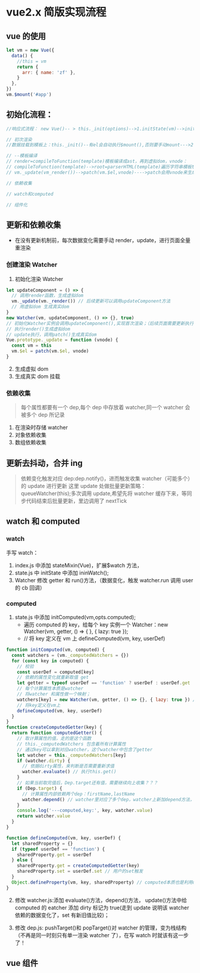 # vue2.x 简版实现流程

## vue 的使用

```js
let vm = new Vue({
  data() {
    //this = vm
    return {
      arr: { name: 'zf' },
    }
  },
})
vm.$mount('#app')
```

## 初始化流程：

```js
//响应式流程： new Vue()-- > this._init(options)-->1.initState(vm)-->initData(vm)-->observe(data)-->new Observer(data)--> observeArray(data),walk(data)/遍历data对象defineReactive(data,key,data[key])-->observe(value)会深层劫持,Object.defineProperty(data,key,handlers)属性劫持--(set中用户新赋值的数据也要observe(newVal)进行响应化处理)---->

// 初次渲染
//数据挂载到模板上：this._init()--有el会自动执行$mount(),否则要手动mount--->2.$mount(el)-->render=compileToFunction(template),mountComponent(vm,el)----->updateComponent()--->vm._update(vm_render()?)---->patch(vm.$el,vnode)---->patch会用vnode来生成真实dom，替换el原本的dom元素！

// --模板编译
// render=compileToFunction(template)模板编译成ast，再到虚拟dom，vnode：
// compileToFunction(template)-->root=parserHTML(template)遍历字符串模板template,正则匹配解析生成ast语法树(root)；---->code= generate(root)生成代码(遍历树，拼接成_c()_s()_v()的字符串)---->render=new Function(`with(this){return ${code}}`)字符串代码加上new和with变成render函数，render函数执行产生虚拟dom；
// vm._update(vm_render())-->patch(vm.$el,vnode)---->patch会用vnode来生成真实dom，替换el原本的dom元素！

// 依赖收集

// watch和computed

// 组件化
```

## 更新和依赖收集

- 在没有更新机制前，每次数据变化需要手动 render，update，进行页面全量重渲染

### 创建渲染 Watcher

1. 初始化渲染 Watcher

```js
let updateComponent = () => {
  // 调用render函数，生成虚拟dom
  vm._update(vm._render()) // 后续更新可以调用updateComponent方法
  // 用虚拟dom 生成真实dom
}
new Watcher(vm, updateComponent, () => {}, true)
// 初始化Watcher实例会调用updateComponent(),实现首次渲染；（后续页面需要更新执行updateComponent即可）
// 执行render()生成虚拟dom
// update执行，调用patch()生成真实dom
Vue.prototype._update = function (vnode) {
  const vm = this
  vm.$el = patch(vm.$el, vnode)
}
```

2. 生成虚拟 dom
3. 生成真实 dom 挂载

### 依赖收集

> 每个属性都要有一个 dep,每个 dep 中存放着 watcher,同一个 watcher 会被多个 dep 所记录

1. 在渲染时存储 watcher
2. 对象依赖收集
3. 数组依赖收集

## 更新去抖动，合并 ing

> 依赖变化触发对应 dep:dep.notify()，进而触发收集 watcher（可能多个）的 update 进行更新
> 这里 update 处做批量更新策略：queueWatcher(this);多次调用 update,希望先将 watcher 缓存下来，等同步代码结束后批量更新，里边调用了 nextTick

## watch 和 computed

### watch

手写 watch：

1. index.js 中添加 stateMixin(Vue)，扩展$watch 方法，
2. state.js 中 initState 中添加 ininWatch();
3. Watcher 修改 getter 和 run()方法，（数据变化，触发 watcher.run 调用 user 的 cb 回调）

### computed

1. state.js 中添加 initComputed(vm,opts.computed);
   - 遍历 computed 的 key，给每个 key 实例一个 Watcher：new Watcher(vm, getter, () => { }, { lazy: true });
   - // 将 key 定义在 vm 上
     defineComputed(vm, key, userDef)

```js
function initComputed(vm, computed) {
  const watchers = (vm._computedWatchers = {})
  for (const key in computed) {
    // 校验
    const userDef = computed[key]
    // 依赖的属性变化就重新取值 get
    let getter = typeof userDef == 'function' ? userDef : userDef.get
    // 每个计算属性本质是watcher
    // 将watcher 和属性做一个映射；
    watchers[key] = new Watcher(vm, getter, () => {}, { lazy: true }) // 默认不执行
    // 将key定义在vm上
    defineComputed(vm, key, userDef)
  }
}
function createComputedGetter(key) {
  return function computedGetter() {
    // 取计算属性的值，走的是这个函数
    // this._computedWatchers 包含着所有计算属性
    // 通过key可以拿到对应watcher，这个watcher中包含了getter
    let watcher = this._computedWatchers[key]
    if (watcher.dirty) {
      // 依据dirty属性，来判断是否需要重新求值
      watcher.evaluate() // 执行this.get()
    }
    // 如果当前取完值后，Dep.target还有值，需要继续向上收集？？？
    if (Dep.target) {
      // 计算属性内部依赖两个dep：firstName,lastName
      watcher.depend() // watcher里对应了多个dep，watcher上新加depend方法，
    }
    console.log('---computed,key:', key, watcher.value)
    return watcher.value
  }
}

function defineComputed(vm, key, userDef) {
  let sharedProperty = {}
  if (typeof userDef == 'function') {
    sharedProperty.get = userDef
  } else {
    sharedProperty.get = createComputedGetter(key)
    sharedProperty.set = userDef.set // 用户的set触发
  }
  Object.defineProperty(vm, key, sharedProperty) // computed本质也是利用defineProperty
}
```

2. 修改 watcher.js:添加 evaluate()方法，depend()方法，
   update()方法中给 computed 的 eatcher 添加 dirty 标记为 true(走到 update 说明该 watcher 依赖的数据变化了，set 有新旧值比较)；

3. 修改 dep.js: pushTarget()和 popTarget()对 watcher 的管理，变为栈结构（不再是同一时刻只有单一渲染 watcher 了），在写 watch 时就该有这一步了！

## vue 组件
